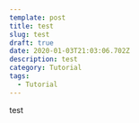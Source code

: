 ```yaml
---
template: post
title: test
slug: test
draft: true
date: 2020-01-03T21:03:06.702Z
description: test
category: Tutorial
tags:
  - Tutorial
---
```

test
